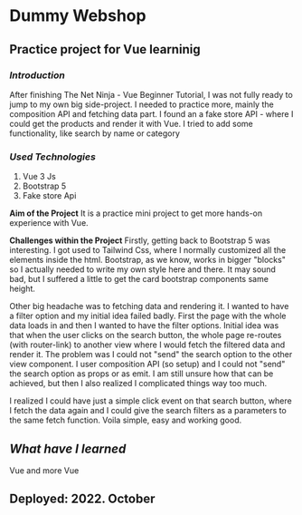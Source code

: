 # Dummy Webshop
## Practice project for Vue learninig

### **_Introduction_**
After finishing The Net Ninja - Vue Beginner Tutorial, I was not fully ready to jump to my own big side-project. I needed to practice more, mainly the composition API and fetching data part. I found an a fake store API - where I could get the products and render it with Vue. I tried to add some functionality, like search by name or category

### **_Used Technologies_**
1. Vue 3 Js
2. Bootstrap 5
3. Fake store Api

**Aim of the Project**
It is a practice mini project to get more hands-on experience with Vue.

**Challenges within the Project**
Firstly, getting back to Bootstrap 5 was interesting. I got used to Tailwind Css, where I normally customized all the elements inside the html. Bootstrap, as we know, works in bigger "blocks" so I actually needed to write my own style here and there. It may sound bad, but I suffered a little to get the card bootstrap components same height.

Other big headache was to fetching data and rendering it. I wanted to have a filter option and my initial idea failed badly. 
First the page with the whole data loads in and then I wanted to have the filter options. Initial idea was that when the user clicks on the search button, the whole page re-routes (with router-link) to another view where I would fetch the filtered data and render it. The problem was I could not "send" the search option to the other view component. I user composition API (so setup) and I could not "send" the search option as props or as emit. I am still unsure how that can be achieved, but then I also realized I complicated things way too much.

I realized I could have just a simple click event on that search button, where I fetch the data again and I could give the search filters as a parameters to the same fetch function. Voila simple, easy and working good. 

## **_What have I learned_**
Vue and more Vue

## Deployed: 2022. October